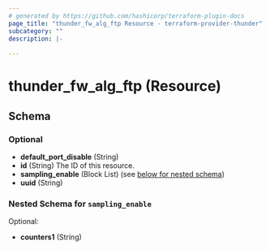 ```yaml
---
# generated by https://github.com/hashicorp/terraform-plugin-docs
page_title: "thunder_fw_alg_ftp Resource - terraform-provider-thunder"
subcategory: ""
description: |-
  
---
```


# thunder_fw_alg_ftp (Resource)





<!-- schema generated by tfplugindocs -->
## Schema

### Optional

- **default_port_disable** (String)
- **id** (String) The ID of this resource.
- **sampling_enable** (Block List) (see [below for nested schema](#nestedblock--sampling_enable))
- **uuid** (String)

<a id="nestedblock--sampling_enable"></a>
### Nested Schema for `sampling_enable`

Optional:

- **counters1** (String)



